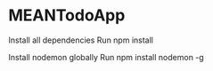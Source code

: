# MEANTodoApp

Install all dependencies
Run npm install

Install nodemon globally
Run npm install nodemon -g
